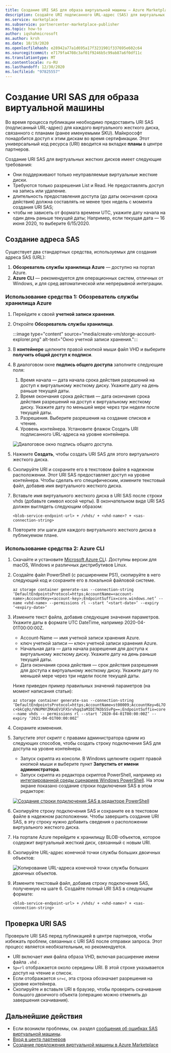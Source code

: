 ```yaml
---
title: Создание URI SAS для образа виртуальной машины — Azure Marketplace
description: Создайте URI подписанного URL-адрес (SAS) для виртуальных жестких дисков (VHD) в Azure Marketplace.
ms.service: marketplace
ms.subservice: partnercenter-marketplace-publisher
ms.topic: how-to
author: iqshahmicrosoft
ms.author: krsh
ms.date: 10/19/2020
ms.openlocfilehash: e28942a77a1d695a17f3231901f337695e602c64
ms.sourcegitcommit: e7179fa4708c3af01f9246b5c99ab87a6f0df11c
ms.translationtype: MT
ms.contentlocale: ru-RU
ms.lasthandoff: 12/30/2020
ms.locfileid: "97825557"
---
```

# <a name="how-to-generate-a-sas-uri-for-a-vm-image"></a>Создание URI SAS для образа виртуальной машины

Во время процесса публикации необходимо предоставить URI SAS (подписанный URL-адрес) для каждого виртуального жесткого диска, связанного с планами (ранее именуемыми SKU). Майкрософт понадобится доступ к этим дискам во время сертификации. Этот универсальный код ресурса (URI) вводится на вкладке **планы** в центре партнеров.

Создание URI SAS для виртуальных жестких дисков имеет следующие требования:

- Они поддерживают только неуправляемые виртуальные жесткие диски.
- Требуются только разрешения List и Read. Не предоставлять доступ на запись или удаление.
- длительность предоставления доступа (до даты окончания срока действия) должна составлять не менее трех недель с момента создания URI SAS;
- чтобы не зависеть от формата времени UTC, укажите дату начала на один день раньше текущей даты; Например, если текущая дата — 16 июня 2020, то выберите 6/15/2020.

## <a name="generate-the-sas-address"></a>Создание адреса SAS

Существует два стандартных средства, используемых для создания адреса SAS (URL):

1. **Обозреватель службы хранилища Azure** — доступно на портал Azure.
2. **Azure CLI** — рекомендуется для операционных систем, отличных от Windows, и для сред автоматической или непрерывной интеграции.

### <a name="using-tool-1-azure-storage-explorer"></a>Использование средства 1: Обозреватель службы хранилища Azure

1. Перейдите к своей **учетной записи хранения**.
1. Откройте **Обозреватель службы хранилища**.

    :::image type="content" source="media/create-vm/storge-account-explorer.png" alt-text="Окно учетной записи хранения.":::

3. В **контейнере** щелкните правой кнопкой мыши файл VHD и выберите **получить общий доступ к подписи**.
4. В диалоговом окне **подпись общего доступа** заполните следующие поля:

    1. Время начала — дата начала срока действия разрешений на доступ к виртуальному жесткому диску. Укажите дату на день раньше текущей даты.
    2. Время окончания срока действия — дата окончания срока действия разрешений на доступ к виртуальному жесткому диску. Укажите дату по меньшей мере через три недели после текущей даты.
    3. Разрешения. Выберите разрешения на создание списков и чтение.
    4. Уровень контейнера. Установите флажок Создать URI подписанного URL-адреса на уровне контейнера.

    ![Диалоговое окно подпись общего доступа.](media/vm/create-sas-uri-storage-explorer.png)

5. Нажмите **Создать**, чтобы создать URI SAS для этого виртуального жесткого диска.
6. Скопируйте URI и сохраните его в текстовом файле в надежном расположении. Этот URI SAS предоставляет доступ на уровне контейнера. Чтобы сделать его специфическим, измените текстовый файл, добавив имя виртуального жесткого диска.
7. Вставьте имя виртуального жесткого диска в URI SAS после строки vhds (добавьте символ косой черты). В окончательном виде URI SAS должен выглядеть следующим образом:

    `<blob-service-endpoint-url> + /vhds/ + <vhd-name>? + <sas-connection-string>`

8. Повторите эти шаги для каждого виртуального жесткого диска в публикуемом плане.

### <a name="using-tool-2-azure-cli"></a>Использование средства 2: Azure CLI

1. Скачайте и установите [Microsoft Azure CL](/cli/azure/install-azure-cli)I. Доступны версии для macOS, Windows и различных дистрибутивов Linux.
2. Создайте файл PowerShell (с расширением PS1), скопируйте в него следующий код и сохраните его в локальной файловой системе.

    ```azurecli-interactive
    az storage container generate-sas --connection-string ‘DefaultEndpointsProtocol=https;AccountName=<account-name>;AccountKey=<account-key>;EndpointSuffix=core.windows.net’ --name <vhd-name> --permissions rl --start ‘<start-date>’ --expiry ‘<expiry-date>’
    ```

3. Измените текст файла, добавив следующие значения параметров. Укажите даты в формате UTC DateTime, например 2020-04-01T00:00:00Z.

    - Account-Name — имя учетной записи хранения Azure.
    - ключ учетной записи — ключ учетной записи хранения Azure.
    - Начальная дата — дата начала разрешения для доступа к виртуальному жесткому диску. Укажите дату на день раньше текущей даты.
    - Дата окончания срока действия — срок действия разрешения для доступа к виртуальному жесткому диску. Укажите дату по меньшей мере через три недели после текущей даты.

    Ниже приведен пример правильных значений параметров (на момент написания статьи):

    ```azurecli-interactive
    az storage container generate-sas --connection-string ‘DefaultEndpointsProtocol=https;AccountName=st00009;AccountKey=6L7OWFrlabs7Jn23OaR3rvY5RykpLCNHJhxsbn9ON c+bkCq9z/VNUPNYZRKoEV1FXSrvhqq3aMIDI7N3bSSvPg==;EndpointSuffix=core.windows.net’ --name vhds -- permissions rl --start ‘2020-04-01T00:00:00Z’ --expiry ‘2021-04-01T00:00:00Z’
    ```

1. Сохраните изменения.
2. Запустите этот скрипт с правами администратора одним из следующих способов, чтобы создать строку подключения SAS для доступа на уровне контейнера.

    - Запуск скрипта из консоли. В Windows щелкните скрипт правой кнопкой мыши и выберите пункт **Запустить от имени администратора**.
    - Запуск скрипта из редактора скриптов PowerShell, например из [интегрированной среды сценариев Windows PowerShell](/powershell/scripting/components/ise/introducing-the-windows-powershell-ise). На этом экране показано создание строки подключения SAS в этом редакторе:

    [![Создание строки подключения SAS в редакторе PowerShell](media/vm/create-sas-uri-power-shell-ise.png)](media/vm/create-sas-uri-power-shell-ise.png#lightbox)

6. Скопируйте строку подключения SAS и сохраните ее в текстовом файле в надежном расположении. Чтобы завершить создание URI SAS, в эту строку нужно добавить сведения о расположении виртуального жесткого диска.
7. На портале Azure перейдите к хранилищу BLOB-объектов, которое содержит виртуальный жесткий диск, связанный с новым URI.
8. Скопируйте URL-адрес конечной точки службы больших двоичных объектов:

    ![Копирование URL-адреса конечной точки службы больших двоичных объектов.](media/vm/create-sas-uri-blob-endpoint.png)

9. Измените текстовый файл, добавив строку подключения SAS, полученную на шаге 6. Создайте полный URI SAS в следующем формате:

    `<blob-service-endpoint-url> + /vhds/ + <vhd-name>? + <sas-connection-string>`

## <a name="verify-the-sas-uri"></a>Проверка URI SAS

Проверьте URI SAS перед публикацией в центре партнеров, чтобы избежать проблем, связанных с URI SAS после отправки запроса. Этот процесс является необязательным, но рекомендуется.

- URI включает имя файла образа VHD, включая расширение имени файла `.vhd` .
- `Sp=rl` отображается около середины URI. В этой строке указывается доступ на чтение и список.
- Если отображается `sr=c`, эта строка обозначает разрешения на уровне контейнера.
- Скопируйте и вставьте URI в браузер, чтобы проверить скачивание большого двоичного объекта (операцию можно отменить до завершения скачивания).

## <a name="next-steps"></a>Дальнейшие действия

- Если возникли проблемы, см. раздел [сообщения об ошибках SAS виртуальной машины](azure-vm-sas-failure-messages.md).
- [Вход в центр партнеров](https://partner.microsoft.com/dashboard/account/v3/enrollment/introduction/partnership)
- [Создание предложения виртуальной машины в Azure Marketplace](azure-vm-create.md)
